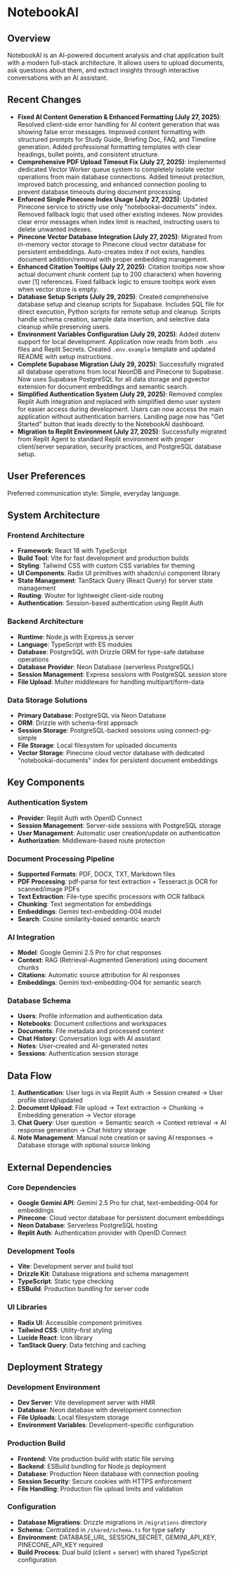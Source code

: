 # NotebookAI

## Overview

NotebookAI is an AI-powered document analysis and chat application built with a modern full-stack architecture. It allows users to upload documents, ask questions about them, and extract insights through interactive conversations with an AI assistant.

## Recent Changes

- **Fixed AI Content Generation & Enhanced Formatting (July 27, 2025)**: Resolved client-side error handling for AI content generation that was showing false error messages. Improved content formatting with structured prompts for Study Guide, Briefing Doc, FAQ, and Timeline generation. Added professional formatting templates with clear headings, bullet points, and consistent structure.
- **Comprehensive PDF Upload Timeout Fix (July 27, 2025)**: Implemented dedicated Vector Worker queue system to completely isolate vector operations from main database connections. Added timeout protection, improved batch processing, and enhanced connection pooling to prevent database timeouts during document processing.
- **Enforced Single Pinecone Index Usage (July 27, 2025)**: Updated Pinecone service to strictly use only "notebookai-documents" index. Removed fallback logic that used other existing indexes. Now provides clear error messages when index limit is reached, instructing users to delete unwanted indexes.
- **Pinecone Vector Database Integration (July 27, 2025)**: Migrated from in-memory vector storage to Pinecone cloud vector database for persistent embeddings. Auto-creates index if not exists, handles document addition/removal with proper embedding management.
- **Enhanced Citation Tooltips (July 27, 2025)**: Citation tooltips now show actual document chunk content (up to 200 characters) when hovering over [1] references. Fixed fallback logic to ensure tooltips work even when vector store is empty.
- **Database Setup Scripts (July 29, 2025)**: Created comprehensive database setup and cleanup scripts for Supabase. Includes SQL file for direct execution, Python scripts for remote setup and cleanup. Scripts handle schema creation, sample data insertion, and selective data cleanup while preserving users.
- **Environment Variables Configuration (July 29, 2025)**: Added dotenv support for local development. Application now reads from both `.env` files and Replit Secrets. Created `.env.example` template and updated README with setup instructions.
- **Complete Supabase Migration (July 29, 2025)**: Successfully migrated all database operations from local NeonDB and Pinecone to Supabase. Now uses Supabase PostgreSQL for all data storage and pgvector extension for document embeddings and semantic search.
- **Simplified Authentication System (July 29, 2025)**: Removed complex Replit Auth integration and replaced with simplified demo user system for easier access during development. Users can now access the main application without authentication barriers. Landing page now has "Get Started" button that leads directly to the NotebookAI dashboard.
- **Migration to Replit Environment (July 27, 2025)**: Successfully migrated from Replit Agent to standard Replit environment with proper client/server separation, security practices, and PostgreSQL database setup.

## User Preferences

Preferred communication style: Simple, everyday language.

## System Architecture

### Frontend Architecture
- **Framework**: React 18 with TypeScript
- **Build Tool**: Vite for fast development and production builds
- **Styling**: Tailwind CSS with custom CSS variables for theming
- **UI Components**: Radix UI primitives with shadcn/ui component library
- **State Management**: TanStack Query (React Query) for server state management
- **Routing**: Wouter for lightweight client-side routing
- **Authentication**: Session-based authentication using Replit Auth

### Backend Architecture
- **Runtime**: Node.js with Express.js server
- **Language**: TypeScript with ES modules
- **Database**: PostgreSQL with Drizzle ORM for type-safe database operations
- **Database Provider**: Neon Database (serverless PostgreSQL)
- **Session Management**: Express sessions with PostgreSQL session store
- **File Upload**: Multer middleware for handling multipart/form-data

### Data Storage Solutions
- **Primary Database**: PostgreSQL via Neon Database
- **ORM**: Drizzle with schema-first approach
- **Session Storage**: PostgreSQL-backed sessions using connect-pg-simple
- **File Storage**: Local filesystem for uploaded documents
- **Vector Storage**: Pinecone cloud vector database with dedicated "notebookai-documents" index for persistent document embeddings

## Key Components

### Authentication System
- **Provider**: Replit Auth with OpenID Connect
- **Session Management**: Server-side sessions with PostgreSQL storage
- **User Management**: Automatic user creation/update on authentication
- **Authorization**: Middleware-based route protection

### Document Processing Pipeline
- **Supported Formats**: PDF, DOCX, TXT, Markdown files
- **PDF Processing**: pdf-parse for text extraction + Tesseract.js OCR for scanned/image PDFs
- **Text Extraction**: File-type specific processors with OCR fallback
- **Chunking**: Text segmentation for embeddings
- **Embeddings**: Gemini text-embedding-004 model
- **Search**: Cosine similarity-based semantic search

### AI Integration
- **Model**: Google Gemini 2.5 Pro for chat responses
- **Context**: RAG (Retrieval-Augmented Generation) using document chunks
- **Citations**: Automatic source attribution for AI responses
- **Embeddings**: Gemini text-embedding-004 for semantic search

### Database Schema
- **Users**: Profile information and authentication data
- **Notebooks**: Document collections and workspaces
- **Documents**: File metadata and processed content
- **Chat History**: Conversation logs with AI assistant
- **Notes**: User-created and AI-generated notes
- **Sessions**: Authentication session storage

## Data Flow

1. **Authentication**: User logs in via Replit Auth → Session created → User profile stored/updated
2. **Document Upload**: File upload → Text extraction → Chunking → Embedding generation → Vector storage
3. **Chat Query**: User question → Semantic search → Context retrieval → AI response generation → Chat history storage
4. **Note Management**: Manual note creation or saving AI responses → Database storage with optional source linking

## External Dependencies

### Core Dependencies
- **Google Gemini API**: Gemini 2.5 Pro for chat, text-embedding-004 for embeddings
- **Pinecone**: Cloud vector database for persistent document embeddings
- **Neon Database**: Serverless PostgreSQL hosting
- **Replit Auth**: Authentication provider with OpenID Connect

### Development Tools
- **Vite**: Development server and build tool
- **Drizzle Kit**: Database migrations and schema management
- **TypeScript**: Static type checking
- **ESBuild**: Production bundling for server code

### UI Libraries
- **Radix UI**: Accessible component primitives
- **Tailwind CSS**: Utility-first styling
- **Lucide React**: Icon library
- **TanStack Query**: Data fetching and caching

## Deployment Strategy

### Development Environment
- **Dev Server**: Vite development server with HMR
- **Database**: Neon database with development connection
- **File Uploads**: Local filesystem storage
- **Environment Variables**: Development-specific configuration

### Production Build
- **Frontend**: Vite production build with static file serving
- **Backend**: ESBuild bundling for Node.js deployment
- **Database**: Production Neon database with connection pooling
- **Session Security**: Secure cookies with HTTPS enforcement
- **File Handling**: Production file upload limits and validation

### Configuration
- **Database Migrations**: Drizzle migrations in `/migrations` directory
- **Schema**: Centralized in `/shared/schema.ts` for type safety
- **Environment**: DATABASE_URL, SESSION_SECRET, GEMINI_API_KEY, PINECONE_API_KEY required
- **Build Process**: Dual build (client + server) with shared TypeScript configuration